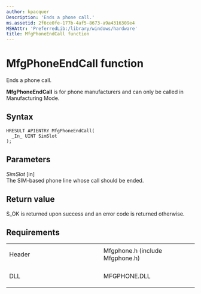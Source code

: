 ```yaml
---
author: kpacquer
Description: 'Ends a phone call.'
ms.assetid: 2f6ce0fe-177b-4af5-8673-a9a4316309e4
MSHAttr: 'PreferredLib:/library/windows/hardware'
title: MfgPhoneEndCall function
---
```


# MfgPhoneEndCall function


Ends a phone call.

**MfgPhoneEndCall** is for phone manufacturers and can only be called in Manufacturing Mode.

Syntax
------

```ManagedCPlusPlus
HRESULT APIENTRY MfgPhoneEndCall(
  _In_ UINT SimSlot  
);
```

Parameters
----------

*SimSlot* \[in\]  
The SIM-based phone line whose call should be ended.

Return value
------------

S\_OK is returned upon success and an error code is returned otherwise.

Requirements
------------

<table>
<colgroup>
<col width="50%" />
<col width="50%" />
</colgroup>
<tbody>
<tr class="odd">
<td align="left"><p>Header</p></td>
<td align="left">Mfgphone.h (include Mfgphone.h)</td>
</tr>
<tr class="even">
<td align="left"><p>DLL</p></td>
<td align="left">MFGPHONE.DLL</td>
</tr>
</tbody>
</table>

 

 





